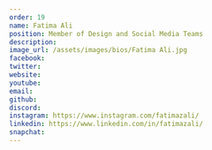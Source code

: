 ```yaml
---
order: 19
name: Fatima Ali
position: Member of Design and Social Media Teams
description: 
image_url: /assets/images/bios/Fatima Ali.jpg
facebook: 
twitter: 
website: 
youtube: 
email: 
github: 
discord: 
instagram: https://www.instagram.com/fatimazali/
linkedin: https://www.linkedin.com/in/fatimazali/
snapchat: 
---
```

